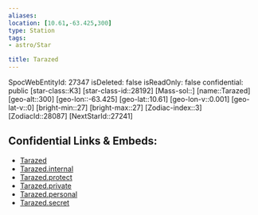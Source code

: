 ```yaml
---
aliases: 
location: [10.61,-63.425,300]
type: Station
tags:
- astro/Star

title: Tarazed
---
```

SpocWebEntityId: 27347
isDeleted: false
isReadOnly: false
confidential: public
[star-class::K3]
[star-class-id::28192]
[Mass-sol::]
[name::Tarazed]
[geo-alt::300]
[geo-lon::-63.425]
[geo-lat::10.61]
[geo-lon-v::0.001]
[geo-lat-v::0]
[bright-min::27]
[bright-max::27]
[Zodiac-index::3]
[ZodiacId::28087]
[NextStarId::27241]



## Confidential Links & Embeds: 
- [Tarazed](../../../_public/astro/Star/Tarazed.md) 
- [Tarazed.internal](../../../_internal/astro/Star/Tarazed.internal.md) 
- [Tarazed.protect](../../../_protect/astro/Star/Tarazed.protect.md) 
- [Tarazed.private](../../../_private/astro/Star/Tarazed.private.md) 
- [Tarazed.personal](../../../_personal/astro/Star/Tarazed.personal.md) 
- [Tarazed.secret](../../../_secret/astro/Star/Tarazed.secret.md) 
